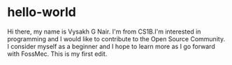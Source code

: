 # hello-world
Hi there, my name is Vysakh G Nair. I'm from CS1B.I'm interested in programming and I would like to contribute to the Open Source Community. I consider myself as a beginner and I hope to learn more as I go forward with FossMec.
This is my first edit. 
